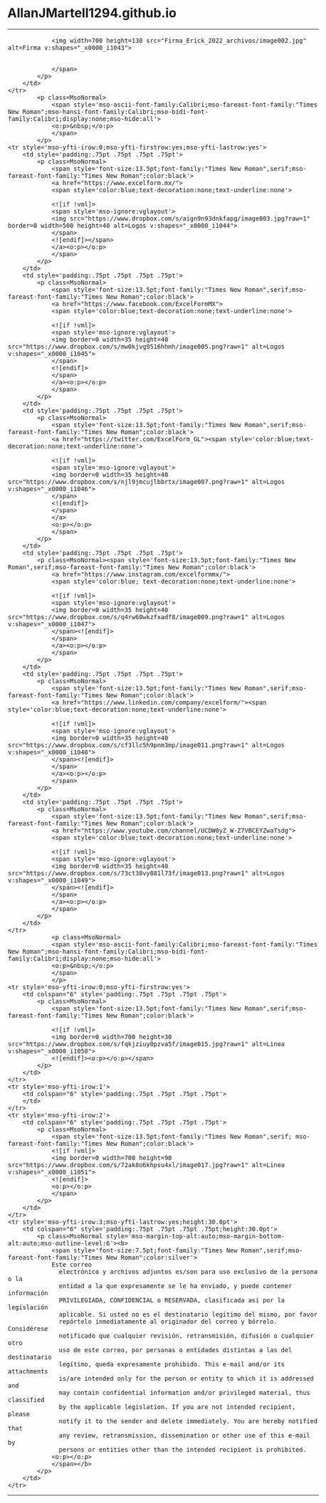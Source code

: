 # AllanJMartell1294.github.io

<table class=MsoNormalTable border=0 cellspacing=3 cellpadding=0 width=700 style='width:525.0pt;mso-cellspacing:1.5pt;mso-yfti-tbllook:1184'>
	<tr style='mso-yfti-irow:0;mso-yfti-firstrow:yes;mso-yfti-lastrow:yes'>
		<td colspan="6" style='padding:.75pt .75pt .75pt .75pt'>
   			<p class=MsoNormal>
	   			<span style='font-size:13.5pt;font-family:"Times New Roman",serif;mso-fareast-font-family:"Times New Roman";color:black'>
			
				<img width=700 height=130 src="Firma_Erick_2022_archivos/image002.jpg" alt=Firma v:shapes="_x0000_i1043">
				
				
				</span>
			</p>
  		</td>
 	</tr>
			<p class=MsoNormal>
				<span style='mso-ascii-font-family:Calibri;mso-fareast-font-family:"Times New Roman";mso-hansi-font-family:Calibri;mso-bidi-font-			    		family:Calibri;display:none;mso-hide:all'>
				<o:p>&nbsp;</o:p>
				</span>
			</p>
 	<tr style='mso-yfti-irow:0;mso-yfti-firstrow:yes;mso-yfti-lastrow:yes'>
		<td style='padding:.75pt .75pt .75pt .75pt'>
  			<p class=MsoNormal>
				<span style='font-size:13.5pt;font-family:"Times New Roman",serif;mso-fareast-font-family:"Times New Roman";color:black'>
				<a href="https://www.excelform.mx/">
				<span style='color:blue;text-decoration:none;text-underline:none'>
				
				<![if !vml]>
				<span style='mso-ignore:vglayout'>
				<img src="https://www.dropbox.com/s/aign9n93dnkfapg/image003.jpg?raw=1" border=0 width=500 height=40 alt=Logos v:shapes="_x0000_i1044">
				</span>
				<![endif]></span>
				</a><o:p></o:p>
				</span>
			</p>
  		</td>
  		<td style='padding:.75pt .75pt .75pt .75pt'>
  			<p class=MsoNormal>
				<span style='font-size:13.5pt;font-family:"Times New Roman",serif;mso-fareast-font-family:"Times New Roman";color:black'>
				<a href="https://www.facebook.com/ExcelFormMX">
				<span style='color:blue;text-decoration:none;text-underline:none'>
				
				<![if !vml]>
				<span style='mso-ignore:vglayout'>
				<img border=0 width=35 height=40 src="https://www.dropbox.com/s/mw0kjvg9516hhmh/image005.png?raw=1" alt=Logos v:shapes="_x0000_i1045">
				</span>
				<![endif]>
				</span>
				</a><o:p></o:p>
				</span>
			</p>
  		</td>
  		<td style='padding:.75pt .75pt .75pt .75pt'>
  			<p class=MsoNormal>
				<span style='font-size:13.5pt;font-family:"Times New Roman",serif;mso-fareast-font-family:"Times New Roman";color:black'>
				<a href="https://twitter.com/ExcelForm_GL"><span style='color:blue;text-decoration:none;text-underline:none'>
				
				<![if !vml]>
				<span style='mso-ignore:vglayout'>
				<img border=0 width=35 height=40 src="https://www.dropbox.com/s/njl9jmcujlbbrtx/image007.png?raw=1" alt=Logos v:shapes="_x0000_i1046">
				</span>
				<![endif]>
				</span>
				</a>
				<o:p></o:p>
				</span>
			</p>
  		</td>
  		<td style='padding:.75pt .75pt .75pt .75pt'>
  			<p class=MsoNormal><span style='font-size:13.5pt;font-family:"Times New Roman",serif;mso-fareast-font-family:"Times New Roman";color:black'>
				<a href="https://www.instagram.com/excelformmx/">
				<span style='color:blue; text-decoration:none;text-underline:none'>
				
				<![if !vml]>
				<span style='mso-ignore:vglayout'>
				<img border=0 width=35 height=40 src="https://www.dropbox.com/s/q4rw60wkzfxadf8/image009.png?raw=1" alt=Logos v:shapes="_x0000_i1047">
				</span><![endif]>
				</span>
				</a><o:p></o:p>
				</span>
			</p>
  		</td>
  		<td style='padding:.75pt .75pt .75pt .75pt'>
  			<p class=MsoNormal>
				<span style='font-size:13.5pt;font-family:"Times New Roman",serif;mso-fareast-font-family:"Times New Roman";color:black'>
				<a href="https://www.linkedin.com/company/excelform/"><span style='color:blue;text-decoration:none;text-underline:none'>
				
				<![if !vml]>
				<span style='mso-ignore:vglayout'>
				<img border=0 width=35 height=40 src="https://www.dropbox.com/s/cf3llc5h9pnm3mp/image011.png?raw=1" alt=Logos v:shapes="_x0000_i1048">
				</span><![endif]>
				</span>
				</a><o:p></o:p>
				</span>
			</p>
  		</td>
  		<td style='padding:.75pt .75pt .75pt .75pt'>
  			<p class=MsoNormal>
				<span style='font-size:13.5pt;font-family:"Times New Roman",serif;mso-fareast-font-family:"Times New Roman";color:black'>
				<a href="https://www.youtube.com/channel/UCDW0yZ_W-Z7VBCEYZwaTsdg">
				<span style='color:blue;text-decoration:none;text-underline:none'>
				
				<![if !vml]>
				<span style='mso-ignore:vglayout'>
				<img border=0 width=35 height=40 src="https://www.dropbox.com/s/73ct38vy881l73f/image013.png?raw=1" alt=Logos v:shapes="_x0000_i1049">
				</span><![endif]>
				</span>
				</a><o:p></o:p>
				</span>
			</p>
  		</td>
 	</tr>
				<p class=MsoNormal>
				<span style='mso-ascii-font-family:Calibri;mso-fareast-font-family:"Times New Roman";mso-hansi-font-family:Calibri;mso-bidi-font-					family:Calibri;display:none;mso-hide:all'>
				<o:p>&nbsp;</o:p>
				</span>
				</p>
 	<tr style='mso-yfti-irow:0;mso-yfti-firstrow:yes'>
  		<td colspan="6" style='padding:.75pt .75pt .75pt .75pt'>
  			<p class=MsoNormal>
				<span style='font-size:13.5pt;font-family:"Times New Roman",serif;mso-fareast-font-family:"Times New Roman";color:black'>
				
				<![if !vml]>
				<img border=0 width=700 height=30 src="https://www.dropbox.com/s/fqkjziuy0pzva5f/image015.jpg?raw=1" alt=Linea v:shapes="_x0000_i1050">
				<![endif]><o:p></o:p></span>
			</p>
  		</td>
 	</tr>
 	<tr style='mso-yfti-irow:1'>
  		<td colspan="6" style='padding:.75pt .75pt .75pt .75pt'>
		</td>
 	</tr>
 	<tr style='mso-yfti-irow:2'>
  		<td colspan="6" style='padding:.75pt .75pt .75pt .75pt'>
  			<p class=MsoNormal>
				<span style='font-size:13.5pt;font-family:"Times New Roman",serif; mso-fareast-font-family:"Times New Roman";color:black'>
				<![if !vml]>	
				<img border=0 width=700 height=90 src="https://www.dropbox.com/s/72ak8o6khpsu4xl/image017.jpg?raw=1" alt=Linea v:shapes="_x0000_i1051">
				<![endif]>
				<o:p></o:p>
				</span>
			</p>
  		</td>
 	</tr>
 	<tr style='mso-yfti-irow:3;mso-yfti-lastrow:yes;height:30.0pt'>
  		<td colspan="6" style='padding:.75pt .75pt .75pt .75pt;height:30.0pt'>
  			<p class=MsoNormal style='mso-margin-top-alt:auto;mso-margin-bottom-alt:auto;mso-outline-level:6'><b>
				<span style='font-size:7.5pt;font-family:"Times New Roman",serif;mso-fareast-font-family:"Times New Roman";color:silver'>
				Este correo
				  electrónico y archivos adjuntos es/son para uso exclusivo de la persona o la
				  entidad a la que expresamente se le ha enviado, y puede contener información
				  PRIVILEGIADA, CONFIDENCIAL o RESERVADA, clasificada así por la legislación
				  aplicable. Si usted no es el destinatario legítimo del mismo, por favor
				  repórtelo inmediatamente al originador del correo y bórrelo. Considérese
				  notificado que cualquier revisión, retransmisión, difusión o cualquier otro
				  uso de este correo, por personas o entidades distintas a las del destinatario
				  legítimo, queda expresamente prohibido. This e-mail and/or its attachments
				  is/are intended only for the person or entity to which it is addressed and
				  may contain confidential information and/or privileged material, thus classified
				  by the applicable legislation. If you are not intended recipient, please
				  notify it to the sender and delete immediately. You are hereby notified that
				  any review, retransmission, dissemination or other use of this e-mail by
				  persons or entities other than the intended recipient is prohibited.
				<o:p></o:p>
				</span></b>
			</p>
  		</td>
 	</tr>
</table>
